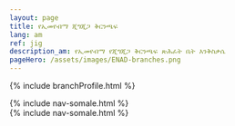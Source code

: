 ```yaml
---
layout: page
title: የኢመየብማ ጂግጂጋ ቅርንጫፍ
lang: am
ref: jig
description_am: የኢመየብማ የጂግጂጋ ቅርንጫፍ ጽሕፈት ቤት እንቅስቃሴ
pageHero: /assets/images/ENAD-branches.png
---
```

<p>{% include branchProfile.html %}</p>
<aside class="post-aside">
	{% include nav-somale.html %}
</aside>
<div class="post-content">
    {% include nav-somale.html %}
</div>
